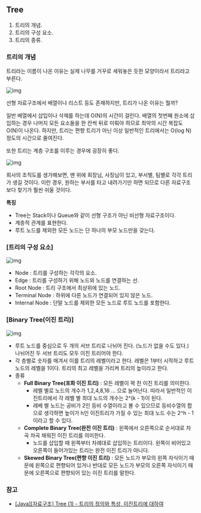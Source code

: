## Tree

1. 트리의 개념.
2. 트리의 구성 요소.
3. 트리의 종류.



### 트리의 개념

트리라는 이름이 나온 이유는 실제 나무를 거꾸로 세워놓은 듯한 모양이라서 트리라고 부른다.

![img](https://k.kakaocdn.net/dn/bt7oXo/btqud7Jtl34/BZIJCBLvY19OsQPWTKMar0/img.png)

선형 자료구조에서 배열이나 리스트 등도 존재하지만, 트리가 나온 이유는 뭘까?

일반 배열에서 삽입이나 삭제를 하는데 O(N)의 시간이 걸린다. 배열의 첫번째 원소에 삽입하는 경우 나머지 모든 요소들을 한 칸씩 뒤로 미뤄야 하므로 최악의 시간 복잡도 O(N)이 나온다. 하지만, 트리는 편향 트리가 아닌 이상 일반적인 트리에서는 O(log N) 정도의 시간으로 줄여진다.



또한 트리는 계층 구조를 이루는 경우에 굉장히 좋다.

![img](https://k.kakaocdn.net/dn/bYGp1n/btqucn0M1cx/QO7cyWwxy9qJICKO1jmSf0/img.png)

회사의 조직도를 생가해보면, 맨 위에 회장님, 사징님이 있고, 부서별, 팀별로 각각 트리가 생길 것이다. 이런 경우, 원하는 부서를 타고 내려가기만 하면 되므로 다른 자료구조보다 찾기가 훨씬 쉬울 것이다.



**특징**

- Tree는 Stack이나 Queue와 같이 선형 구조가 아닌 비선형 자료구조이다. 
- 계층적 관계를 표현한다.
- 루트 노드를 제외한 모든 노드는 단 하나의 부모 노드만을 갖는다.



### [트리의 구성 요소]

![img](https://k.kakaocdn.net/dn/cAInQg/btqudSFLXUP/ovj1R8NfO1cF85W1zbuAmk/img.png)

- Node : 트리를 구성하는 각각의 요소.
- Edge : 트리를 구성하기 위해 노드와 노드를 연결하는 선.
- Root Node : 트리 구조에서 최상위에 있는 노드.
- Terminal Node : 하위에 다른 노드가 연결되어 있지 않은 노드.
- Internal Node : 단말 노드를 제외한 모든 노드로 루트 노드를 포함한다. 



### [Binary Tree(이진 트리)]

![img](https://k.kakaocdn.net/dn/ZKPe7/btquds1DgyR/Q2T6uYRNDVEHSEqN7Ql5QK/img.png)

- 루트 노드를 중심으로 두 개의 서브 트리로 나뉘어 진다. (노드가 없을 수도 있다.) 나뉘어진 두 서브 트리도 모두 이진 트리어야 한다.
- 각 층별로 숫자를 매겨서 이를 트리의 레벨이라고 한다. 레벨은 1부터 시작하고 루트 노드의 레벨을 1이다. 트리의 최고 레벨을 가리켜 트리의 높이라고 한다.
- 종류
  - **Full Binary Tree(포화 이진 트리)** : 모든 레벨이 꽉 찬 이진 트리를 의미한다.
    - 레벨 별로 노드의 개수가 1,2,4,8,16 ... 으로 늘어난다. 따라서 일반적인 이진트리에서 각 레벨 별 최대 노드의 개수는 2^(k - 1)이 된다.
    - 레베 별 노드는 공비가 2인 등비 수열이라고 볼 수 있으므로 등비수열의 합으로 생각하면 높이가 h인 이진트리가 가질 수 있는 최대 노드 수는 2^h - 1이라고 할 수 있다. 
  - **Complete Binary Tree(완전 이진 트리)** : 왼쪽에서 오른쪽으로 순서대로 차곡 차곡 채워진 이진 트리를 의미한다.
    - 노드를 삽입할 때 왼쪽부터 차례대로 삽입하는 트리이다. 왼쪽이 비어있고 오른쪽이 들어가있는 트리는 완전 이진 트리가 아니다.
  - **Skewed Binary Tree(편향 이진 트리)** : 모든 노드가 부모의 왼쪽 자식이기 때문에 왼쪽으로 편향되어 있거나 반대로 모든 노드가 부모의 오른쪽 자식이기 때문에 오른쪽으로 편향되어 있는 이진 트리를 말한다.



### 참고

- [[Java][자료구조] Tree (1) - 트리의 정의와 특성, 이진트리에 대하여](https://ju-nam2.tistory.com/25?category=868623)